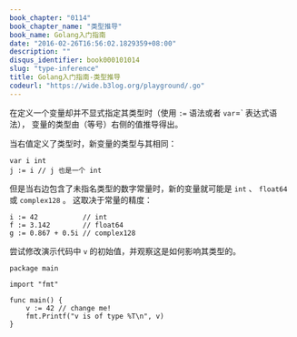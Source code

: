 ```yaml
---
book_chapter: "0114"
book_chapter_name: "类型推导"
book_name: Golang入门指南
date: "2016-02-26T16:56:02.1829359+08:00"
description: ""
disqus_identifier: book000101014
slug: "type-inference"
title: Golang入门指南-类型推导
codeurl: "https://wide.b3log.org/playground/.go"
---
```





在定义一个变量却并不显式指定其类型时（使用 `:=` 语法或者 `var`=` 表达式语法），
变量的类型由（等号）右侧的值推导得出。

当右值定义了类型时，新变量的类型与其相同：

	var i int
	j := i // j 也是一个 int

但是当右边包含了未指名类型的数字常量时，新的变量就可能是 `int` 、 `float64` 或 `complex128` 。
这取决于常量的精度：

	i := 42           // int
	f := 3.142        // float64
	g := 0.867 + 0.5i // complex128

尝试修改演示代码中 `v` 的初始值，并观察这是如何影响其类型的。

```
package main

import "fmt"

func main() {
	v := 42 // change me!
	fmt.Printf("v is of type %T\n", v)
}

```

